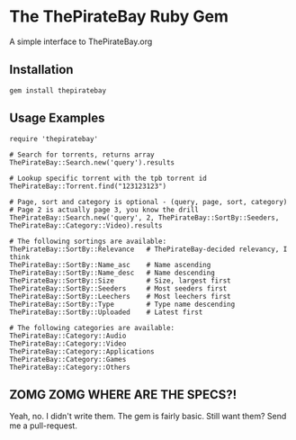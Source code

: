 The ThePirateBay Ruby Gem
====================
A simple interface to ThePirateBay.org

Installation
------------
    gem install thepiratebay


Usage Examples
--------------
    require 'thepiratebay'

    # Search for torrents, returns array
    ThePirateBay::Search.new('query').results

    # Lookup specific torrent with the tpb torrent id
    ThePirateBay::Torrent.find("123123123")

    # Page, sort and category is optional - (query, page, sort, category)
    # Page 2 is actually page 3, you know the drill
    ThePirateBay::Search.new('query', 2, ThePirateBay::SortBy::Seeders, ThePirateBay::Category::Video).results

    # The following sortings are available:
    ThePirateBay::SortBy::Relevance   # ThePirateBay-decided relevancy, I think
    ThePirateBay::SortBy::Name_asc    # Name ascending
    ThePirateBay::SortBy::Name_desc   # Name descending
    ThePirateBay::SortBy::Size        # Size, largest first
    ThePirateBay::SortBy::Seeders     # Most seeders first
    ThePirateBay::SortBy::Leechers    # Most leechers first
    ThePirateBay::SortBy::Type        # Type name descending
    ThePirateBay::SortBy::Uploaded    # Latest first

    # The following categories are available:
    ThePirateBay::Category::Audio
    ThePirateBay::Category::Video
    ThePirateBay::Category::Applications
    ThePirateBay::Category::Games
    ThePirateBay::Category::Others

ZOMG ZOMG WHERE ARE THE SPECS?!
-------------------------------
Yeah, no. I didn't write them.
The gem is fairly basic.
Still want them? Send me a pull-request.